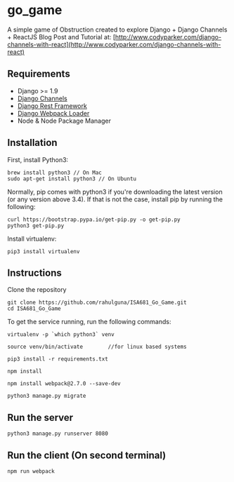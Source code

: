 # go_game
A simple game of Obstruction created to explore Django + Django Channels + ReactJS
Blog Post and Tutorial at: [http://www.codyparker.com/django-channels-with-react](http://www.codyparker.com/django-channels-with-react)

## Requirements

* Django >= 1.9
* [Django Channels](https://github.com/django/channels)
* [Django Rest Framework](http://www.django-rest-framework.org/)
* [Django Webpack Loader](https://github.com/owais/django-webpack-loader)
* Node & Node Package Manager

## Installation

First, install Python3:

```
brew install python3 // On Mac
sudo apt-get install python3 // On Ubuntu
```

Normally, pip comes with python3 if you're downloading the latest version (or any version above 3.4). If that is not the case, install pip by running the following:

```
curl https://bootstrap.pypa.io/get-pip.py -o get-pip.py
python3 get-pip.py
```

Install virtualenv:
```
pip3 install virtualenv
```

## Instructions
Clone the repository
```
git clone https://github.com/rahulguna/ISA681_Go_Game.git
cd ISA681_Go_Game
```

To get the service running, run the following commands:
```
virtualenv -p `which python3` venv
```
```
source venv/bin/activate		//for linux based systems
```
```
pip3 install -r requirements.txt
```
```
npm install
```
```
npm install webpack@2.7.0 --save-dev
```
```
python3 manage.py migrate
```

## Run the server
```
python3 manage.py runserver 8080
```

## Run the client (On second terminal)
```
npm run webpack
```
